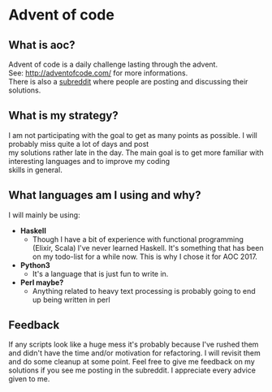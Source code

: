 # Advent of code
## What is aoc?
Advent of code is a daily challenge lasting through the advent.  
See: http://adventofcode.com/ for more informations.  
There is also a [subreddit](https://www.reddit.com/r/adventofcode/) where people are posting and discussing their solutions.

## What is my strategy?
I am not participating with the goal to get as many points as possible. I will probably miss quite a lot of days and post  
my solutions rather late in the day. The main goal is to get more familiar with interesting languages and to improve my coding  
skills in general.

## What languages am I using and why?
I will mainly be using:

- **Haskell**  
  - Though I have a bit of experience with functional programming (Elixir, Scala) I've never learned Haskell. It's something that has been on my todo-list for a while now. This is why I chose it for AOC 2017.
- **Python3**    
  - It's a language that is just fun to write in. 
- **Perl maybe?**    
  - Anything related to heavy text processing is probably going to end up being written in perl

## Feedback
If any scripts look like a huge mess it's probably because I've rushed them and didn't have the time and/or motivation for refactoring.
I will revisit them and do some cleanup at some point. Feel free to give me feedback on my solutions if you see me posting in the subreddit. I appreciate every advice given to me.



